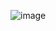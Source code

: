 ![image](https://github.com/nitishkr106/NextJS/assets/60603263/3f4c0ea9-82c2-47c2-985f-d3e608faae27)
